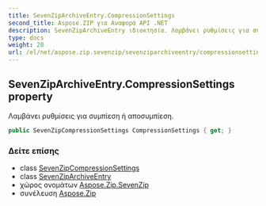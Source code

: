 ```yaml
---
title: SevenZipArchiveEntry.CompressionSettings
second_title: Aspose.ZIP για Αναφορά API .NET
description: SevenZipArchiveEntry ιδιοκτησία. Λαμβάνει ρυθμίσεις για συμπίεση ή αποσυμπίεση.
type: docs
weight: 20
url: /el/net/aspose.zip.sevenzip/sevenziparchiveentry/compressionsettings/
---
```

## SevenZipArchiveEntry.CompressionSettings property

Λαμβάνει ρυθμίσεις για συμπίεση ή αποσυμπίεση.

```csharp
public SevenZipCompressionSettings CompressionSettings { get; }
```

### Δείτε επίσης

* class [SevenZipCompressionSettings](../../../aspose.zip.saving/sevenzipcompressionsettings/)
* class [SevenZipArchiveEntry](../)
* χώρος ονομάτων [Aspose.Zip.SevenZip](../../sevenziparchiveentry/)
* συνέλευση [Aspose.Zip](../../../)


